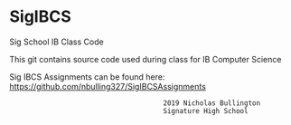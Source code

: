 # SigIBCS
Sig School IB Class Code

This git contains source code used during class for IB Computer Science

Sig IBCS Assignments can be found here:  https://github.com/nbulling327/SigIBCSAssignments


                                          2019 Nicholas Bullington
                                          Signature High School
